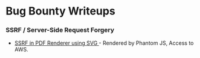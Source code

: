 # Bug Bounty Writeups


### SSRF / Server-Side Request Forgery
- [SSRF in PDF Renderer using SVG
](https://mastomi.id/articles/2021-05/ssrf-in-pdf-renderer-using-svg) - Rendered by Phantom JS, Access to AWS.
